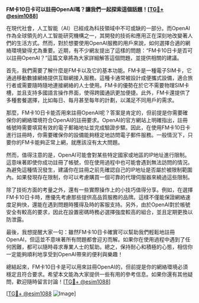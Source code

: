 **FM卡10日卡可以註冊OpenAI嗎？讓我們一起探索這個話題！[[TG💪+ @esim1088](https://t.me/s/esim1088)]**

在現代社會，人工智能（AI）已經成為科技領域中不可或缺的一部分。而OpenAI作為全球領先的人工智能研究機構之一，其開發的技術和應用正在深刻地改變著人們的生活方式。然而，對於想要使用OpenAI服務的用戶來說，如何選擇合適的網絡環境變得尤為重要。近期，有不少網友提出了這樣的問題：“FM卡10日卡是否可以註冊OpenAI？”這篇文章將為大家詳細解答這個問題，並提供相關的建議。

首先，我們需要了解什麼是FM卡以及它的基本功能。FM卡是一種電子SIM卡，它通過移動數據網絡提供互聯網接入服務。這種卡通常被設計成便攜式設備，適合旅行者或需要隨時隨地連接網絡的人士使用。FM卡的優勢在於它不需要物理SIM卡槽，並且支持多國語言操作界面，使得跨國通訊更加便捷。此外，FM卡還提供了多種套餐選擇，比如每日、每月甚至每年的計劃，以滿足不同用戶的需求。

那麼，FM卡10日卡能否用來註冊OpenAI呢？答案是肯定的，但前提是你需要確保你的網絡環境符合OpenAI的註冊要求。OpenAI的官方網站上明確指出，註冊帳號時需要填寫有效的電子郵箱地址並完成驗證步驟。因此，在使用FM卡10日卡進行註冊時，你需要確保你的設備能夠穩定地訪問電子郵件服務。一般情況下，只要你的FM卡能夠正常上網，就應該沒有太大問題。

然而，值得注意的是，OpenAI可能會對某些特定國家或地區的IP地址進行限制。這意味著即使你成功註冊了帳號，但在使用過程中也可能會遇到無法訪問的情況。為避免這種情況發生，建議你在註冊之前先確認自己的IP地址是否屬於被限制範圍內。如果發現存在限制，你可以考慮購買一個可靠的代理伺服器來繞過這些限制。

除了技術方面的考量之外，還有一些實際操作上的小技巧值得分享。例如，在選擇FM卡10日卡時，應優先考慮那些提供高品質服務的品牌。這樣不僅能保證網絡速度足夠快，還能在遇到問題時獲得及時的客服支持。另外，由於OpenAI對於帳號安全有較高的要求，因此在設置密碼時務必選擇強度較高的組合，並且定期更換以防泄露。

最後，我想提醒大家一句：雖然FM卡10日卡確實可以幫助我們輕鬆地註冊OpenAI，但這並不意味著所有問題都會迎刃而解。如果你在使用過程中遇到了任何困難，都可以隨時尋求專業人士的幫助。總之，保持耐心和積極的心態，相信你一定能夠順利地享受到OpenAI帶來的便利與樂趣！

總結起來，FM卡10日卡是可以用來註冊OpenAI的，但前提是你的網絡環境必須穩定且符合要求。希望本文能為大家提供一些有用的參考信息。如果你還有其他疑問，歡迎隨時留言討論！[[TG💪+ @esim1088](https://t.me/s/esim1088)]

[[TG💪+ @esim1088](https://t.me/s/esim1088) ![Image](https://i.postimg.cc/4NQfJmqS/Snipaste-2025-05-13-00-14-12.png)]